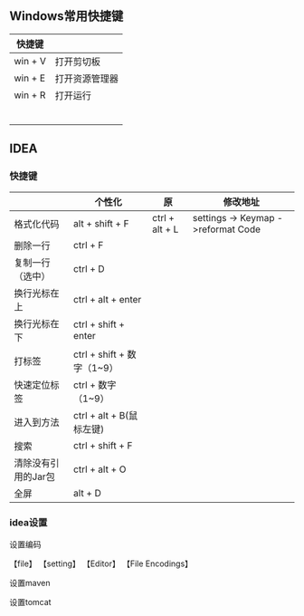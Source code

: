 ## Windows常用快捷键



| 快捷键  |                |
| ------- | -------------- |
| win + V | 打开剪切板     |
| win + E | 打开资源管理器 |
| win + R | 打开运行       |
|         |                |
|         |                |
|         |                |
|         |                |
|         |                |
|         |                |



## IDEA

### 快捷键

|                     | 个性化                     | 原             | 修改地址                           |
| ------------------- | -------------------------- | -------------- | ---------------------------------- |
| 格式化代码          | alt + shift + F            | ctrl + alt + L | settings -> Keymap ->reformat Code |
| 删除一行            | ctrl + F                   |                |                                    |
| 复制一行（选中）    | ctrl + D                   |                |                                    |
| 换行光标在上        | ctrl + alt + enter         |                |                                    |
| 换行光标在下        | ctrl + shift + enter       |                |                                    |
| 打标签              | ctrl + shift + 数字（1~9） |                |                                    |
| 快速定位标签        | ctrl + 数字（1~9）         |                |                                    |
| 进入到方法          | ctrl + alt + B(鼠标左键)   |                |                                    |
| 搜索                | ctrl  + shift + F          |                |                                    |
| 清除没有引用的Jar包 | ctrl + alt + O             |                |                                    |
| 全屏                | alt + D                    |                |                                    |



### idea设置

设置编码

【file】 【setting】 【Editor】 【File Encodings】

设置maven

设置tomcat

